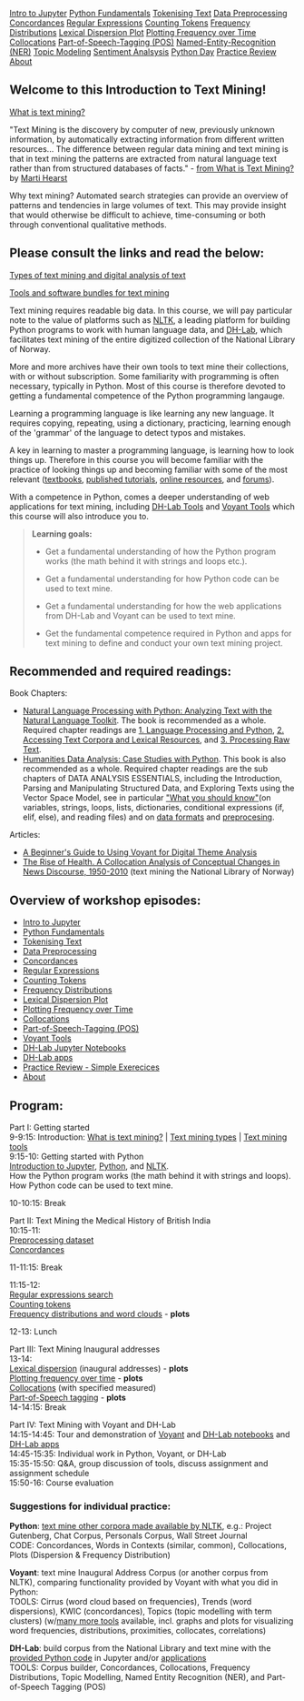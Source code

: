 [Intro to Jupyter](episodes/02-jupyter-notebook.md)
[Python Fundamentals](episodes/03-python-basics.md)
[Tokenising Text](episodes/04-tokenising-text.md)
[Data Preprocessing](episodes/05-preprocessing-dataset.md)
[Concordances](episodes/06-concordances.md)
[Regular Expressions](episodes/07-regular-expression-search.md)
[Counting Tokens](episodes/08-counting-tokens.md)
[Frequency Distributions](episodes/09-frequency-distributions.md)
[Lexical Dispersion Plot](episodes/10-lexical-dispersion-plot.md)
[Plotting Frequency over Time](episodes/11-plotting-frequency-over-time.md)
[Collocations](episodes/12-collocations.md)
[Part-of-Speech-Tagging (POS)](episodes/13-part-of-speech-tagging-text.md)
[Named-Entity-Recognition (NER)](https://ang-uio.github.io/Textmining/episodes/16-textmine-dh-lab-app.html#named-entity-recognition-ner)
[Topic Modeling](https://ang-uio.github.io/Textmining/episodes/14-textmine-voyant.html#topic-modeling)
[Sentiment Analsysis](https://ang-uio.github.io/Textmining/episodes/15-textmine-dh-lab.html#sentiment-analysis)
[Python Day](python-day.md)
[Practice Review](episodes/review.md)
[About](episodes/01-textmining-intro.md)

## Welcome to this Introduction to Text Mining!

[What is text mining?](https://www.ub.uio.no/english/libraries/dsc/research-methods/text-mining/)

"Text Mining is the discovery by computer of new, previously unknown information, by automatically extracting information from different written resources... The difference between regular data mining and text mining is that in text mining the patterns are extracted from natural language text rather than from structured databases of facts." - [from What is Text Mining?](https://people.ischool.berkeley.edu/~hearst/text-mining.html) by [Marti Hearst](https://en.wikipedia.org/wiki/Marti_Hearst)

Why text mining? Automated search strategies can provide an overview of patterns and tendencies in large volumes of text. This may provide insight that would otherwise be difficult to achieve, time-consuming or both through conventional qualitative methods.

## Please consult the links and read the below:

[Types of text mining and digital analysis of text](https://www.ub.uio.no/english/libraries/dsc/research-methods/text-mining/text-mining-types.html)

[Tools and software bundles for text mining](https://www.ub.uio.no/english/libraries/dsc/research-methods/text-mining/tools-software-bundles.html)

Text mining requires readable big data. In this course, we will pay particular note to the value of platforms such as [NLTK](https://www.nltk.org/), a leading platform for building Python programs to work with human language data, and [DH-Lab](https://www.nb.no/dh-lab/), which facilitates text mining of the entire digitized collection of the National Library of Norway. 

More and more archives have their own tools to text mine their collections, with or without subscription. Some familiarity with programming is often necessary, typically in Python. Most of this course is therefore devoted to getting a fundamental competence of the Python programming langauge.

Learning a programming language is like learning any new language. It requires copying, repeating, using a dictionary, practicing, learning enough of the 'grammar' of the language to detect typos and mistakes.

A key in learning to master a programming language, is learning how to look things up. Therefore in this course you will become familiar with the practice of looking things up and becoming familiar with some of the most relevant ([textbooks](https://ang-uio.github.io/Textmining/#recommended-readings), [published tutorials](https://programminghistorian.org/en/lessons/?search=python), [online resources](https://github.com/sgsinclair/alta/blob/2eb10ab6787d032e317ce883fb0bc3427406333d/ipynb/Useful%20Resources.ipynb), and [forums](https://stackoverflow.com/)).

With a competence in Python, comes a deeper understanding of web applications for text mining, including [DH-Lab Tools](https://www.nb.no/dh-lab/) and [Voyant Tools](https://voyant-tools.org/docs/#!/guide/about) which this course will also introduce you to. 

> **Learning goals:**
> 
> - Get a fundamental understanding of how the Python program works (the math behind it with strings and loops etc.).
> 
> - Get a fundamental understanding for how Python code can be used to text mine.
>
> - Get a fundamental understanding for how the web applications from DH-Lab and Voyant can be used to text mine.
>
> - Get the fundamental competence required in Python and apps for text mining to define and conduct your own text mining project.

## Recommended and required readings:
Book Chapters: 
- [Natural Language Processing with Python: Analyzing Text with the Natural Language Toolkit](https://www.nltk.org/book/). The book is recommended as a whole. Required chapter readings are [1. Language Processing and Python](https://www.nltk.org/book/ch01.html), [2. Accessing Text Corpora and Lexical Resources](https://www.nltk.org/book/ch02.html), and [3. Processing Raw Text](https://www.nltk.org/book/ch03.html).
- [Humanities Data Analysis: Case Studies with Python](https://www.humanitiesdataanalysis.org/index.html). This book is also recommended as a whole. Required chapter readings are the sub chapters of DATA ANALYSIS ESSENTIALS, including the Introduction, Parsing and Manipulating Structured Data, and Exploring Texts using the Vector Space Model, see in particular ["What you should know"](https://www.humanitiesdataanalysis.org/introduction-cook-books/notebook.html#what-you-should-know)(on variables, strings, loops, lists, dictionaries, conditional expressions (if, elif, else), and reading files) and on [data formats](https://www.humanitiesdataanalysis.org/getting-data/notebook.html#plain-text) and [preprocesing](https://www.humanitiesdataanalysis.org/vector-space-model/notebook.html#text-preprocessing).

Articles:
- [A Beginner's Guide to Using Voyant for Digital Theme Analysis](https://hcommons.org/deposits/item/hc:49487/)
- [The Rise of Health. A Collocation Analysis of Conceptual Changes in News Discourse, 1950-2010](https://www-berghahnjournals-com.ezproxy.uio.no/view/journals/contributions/17/2/choc170202.xml) (text mining the National Library of Norway)

## Overview of workshop episodes:

- [Intro to Jupyter](episodes/02-jupyter-notebook.md)
- [Python Fundamentals](episodes/03-python-basics.md)
- [Tokenising Text](episodes/04-tokenising-text.md)
- [Data Preprocessing](episodes/05-preprocessing-dataset.md)
- [Concordances](episodes/06-concordances.md)
- [Regular Expressions](episodes/07-regular-expression-search.md)
- [Counting Tokens](episodes/08-counting-tokens.md)
- [Frequency Distributions](episodes/09-frequency-distributions.md)
- [Lexical Dispersion Plot](episodes/10-lexical-dispersion-plot.md)
- [Plotting Frequency over Time](episodes/11-plotting-frequency-over-time.md)
- [Collocations](episodes/12-collocations.md)
- [Part-of-Speech-Tagging (POS)](episodes/13-part-of-speech-tagging-text.md)
- [Voyant Tools](episodes/14-textmine-voyant.md)
- [DH-Lab Jupyter Notebooks](episodes/15-textmine-dh-lab.md)
- [DH-Lab apps](episodes/16-textmine-dh-lab-app.md)
- [Practice Review - Simple Exerecices](episodes/review.md)
- [About](episodes/01-textmining-intro.md)

## Program: 

Part I: Getting started  
9-9:15: Introduction: [What is text mining?](https://www.ub.uio.no/english/libraries/dsc/research-methods/text-mining/)
 | [Text mining types](https://www.ub.uio.no/english/libraries/dsc/research-methods/text-mining/text-mining-types.html) | [Text mining tools](https://www.ub.uio.no/english/libraries/dsc/research-methods/text-mining/tools-software-bundles.html)  
9:15-10: Getting started with Python  
[Introduction to Jupyter](episodes/02-jupyter-notebook.md), [Python](episodes/03-python-basics.md), and [NLTK](episodes/04-tokenising-text.md).   
How the Python program works (the math behind it with strings and loops).  
How Python code can be used to text mine.  
  
10-10:15: Break  
  
Part II: Text Mining the Medical History of British India   
10:15-11:  
[Preprocessing dataset](episodes/05-preprocessing-dataset.md)  
[Concordances](episodes/06-concordances.md)

11-11:15: Break

11:15-12:  
[Regular expressions search](episodes/07-regular-expression-search.md)  
[Counting tokens](episodes/08-counting-tokens.md)  
[Frequency distributions and word clouds](episodes/09-frequency-distributions.md) - **plots**  

12-13: Lunch

Part III: Text Mining Inaugural addresses  
13-14:  
[Lexical dispersion](episodes/10-lexical-dispersion-plot.md) (inaugural addresses) - **plots**    
[Plotting frequency over time](episodes/11-plotting-frequency-over-time.md) - **plots**  
[Collocations](episodes/12-collocations.md) (with specified measured)  
[Part-of-Speech tagging](episodes/13-part-of-speech-tagging-text.md) - **plots**   
14-14:15: Break  

Part IV: Text Mining with Voyant and DH-Lab   
14:15-14:45: Tour and demonstration of [Voyant](episodes/14-textmine-voyant.md) and [DH-Lab notebooks](episodes/15-textmine-dh-lab.md) and [DH-Lab apps](episodes/16-textmine-dh-lab-app.md)  
14:45-15:35: Individual work in Python, Voyant, or DH-Lab  
15:35-15:50: Q&A, group discussion of tools, discuss assignment and assignment schedule  
15:50-16: Course evaluation  

### Suggestions for individual practice:

**Python**: [text mine other corpora made available by NLTK](episodes/review.md), e.g.: 
Project Gutenberg, Chat Corpus, Personals Corpus, Wall Street Journal  
CODE: Concordances, Words in Contexts (similar, common), Collocations, Plots (Dispersion & Frequency Distribution)

**Voyant**: text mine Inaugural Address Corpus (or another corpus from NLTK), comparing functionality provided by Voyant with what you did in Python:  
TOOLS: Cirrus (word cloud based on frequencies), Trends (word dispersions), KWIC (concordances), Topics (topic modelling with term clusters)
(w/[many more tools](https://voyant-tools.org/docs/#!/guide/start) available, incl. graphs and plots for visualizing word frequencies, distributions, proximities, collocates, correlations)

**DH-Lab**: build corpus from the National Library and text mine with the [provided Python code](https://nationallibraryofnorway.github.io/digital_tekstanalyse/tutorial.html) in Jupyter and/or [applications](https://www.nb.no/dh-lab/apper/)  
TOOLS: Corpus builder, Concordances, Collocations, Frequency Distributions, Topic Modelling, Named Entity Recognition (NER), and Part-of-Speech Tagging (POS)
